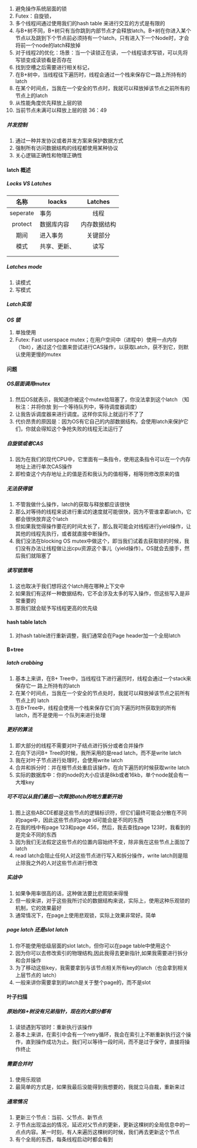 1. 避免操作系统层面的锁
2. Futex：自旋锁，
3. 多个线程间通过使用我们的hash table 来进行交互的方式是有限的
4. 与B+树不同，B+树只有当你跳到内部节点才会释放latch。B+树在你进入某个节点以及跳到下个节点前必须持有一个latch，只有进入下一个Node时，才会将前一个node的latch释放掉
5. 对于线程2的优化：场景：当一个读锁正在读，一个线程请求写锁，可以先将写锁变成读锁看是否存在
6. 找到空槽之后需要进行相关标记，
7. 在B+树中，当线程往下遍历时，线程会通过一个栈来保存它一路上所持有的latch
8. 在某个时间点，当我在一个安全的节点时，我就可以释放掉该节点之前所有的节点上的latch
9. 从性能角度优先释放上层的锁
10. 当前节点未满可以释放上层的锁
36：49
##### 并发控制
1. 通过一种并发协议或者并发方案来保护数据方式
2. 强制所有访问数据结构的线程都使用某种协议
3. 关心逻辑正确性和物理正确性
#### latch 概述
##### Locks VS Latches
|   名称   | loacks       |   Latches    |
|:--------:| ------------ |:------------:|
| seperate | 事务         |     线程     |
| protect  | 数据库内容   | 内存数据结构 |
|   期间   | 进入事务     |   关键部分   |
|   模式   | 共享、更新、 |     读写     |
|          |              |              |
|          |              |              |
##### Latches mode
1. 读模式
2. 写模式
##### Latch实现
***OS 锁***
1. 单独使用
2. Futex: Fast userspace mutex；在用户空间中（进程中）使用一点内存（1bit），通过这个位置来尝试进行CAS操作，以获取Latch，获不到它，则默认使用更慢的mutex
#### 问题
##### OS层面调用mutex
1. 然后OS就表示，我知道你被这个mutex给阻塞了，你没法拿到这个latch （知秋注：并将你放 到⼀个等待队列中，等待调度器调度）
2. 让我告诉调度器来进⾏调度。这样你实际上就运⾏不了了
3. 代价昂贵的原因是：因为OS有它⾃⼰的内部数据结构，会使⽤latch来保护它们，你就会得知这个争抢失败的线程⽆法运⾏了
##### 自旋锁或者CAS
1. 因为在我们的现代CPU中，它⾥⾯有⼀条指令，使⽤这条指令可以在⼀个内存地址上进⾏单次CAS操作
2. 即检查这个内存地址上的值是否和我认为的值相等，相等则修改原来的值
##### 无法获得锁
1. 不管我做什么操作，latch的获取与释放都应该很快
2. 那么对等待的线程来说进⾏重试的速度就可能很快，因为不管谁拿着latch，它都会很快放弃这个latch
3. 但如果我觉得操作要花的时间太⻓了，那么我可能会对线程进⾏yield操作，让其他的线程先执⾏，或者就直接中断操作。
4. 我们没法在blocking OS mutex中做这个，即当我们试着去获取锁的时候，我们没有办法让线程做让出cpu资源这个事⼉（yield操作）。OS就会去接⼿，然后我们就阻塞了
##### 读写锁策略
1. 这也取决于我们想将这个latch⽤在哪种上下⽂中
2. 如果我们有这样⼀种数据结构，它不会涉及太多的写⼊操作，但这些写⼊是⾮常重要的
3. 那我们就会赋予写线程更⾼的优先级
#### hash table latch
1. 对hash table进行重新调整，我们通常会在Page header加一个全局latch
#### B+tree
##### latch crabbing
1. 基本上来讲，在B+ Tree中，当线程往下进⾏遍历时，线程会通过⼀个stack来保存它⼀ 路上所持有的latch
2. 在某个时间点，当我在⼀个安全的节点处时，我就可以释放掉该节点之前所有节点上的 latch
3. 在B+Tree中，线程会使⽤⼀个栈来保存它们向下遍历时所获取到的所有latch，⽽不是使⽤⼀ 个队列来进⾏处理
##### 更好的算法
1. 即⼤部分的线程不需要对叶⼦结点进⾏拆分或者合并操作
2. 在向下访问B+ Tree的时候，我所采⽤的是read latch，⽽不是write latch
3. 我在对叶⼦节点进⾏处理时，会使⽤write latch
4. 合并和拆分时：并在根节点处重启该操作，在向下遍历的时候获取write latch
5. 实际的数据库中：你的node的⼤⼩应该是8kb或者16kb，单个node就会有⼀⼤堆key
##### 可不可以从我们最后⼀次释放latch的地⽅重新开始
1. 图上这些ABCDE都是这些节点的逻辑标识符，但它们最终可能会分散在不同的page中，因此这些节点的page id可能会是不同的东⻄
2. 在我的栈中有page 123和page 456，然后，我去查找page 123时，我看到的是完全不同的东⻄
3. 因为我们⽆法假定这些节点的位置内容始终不变，除⾮我在这些节点上⾯加了latch
4. read latch会阻⽌任何⼈对这些节点进⾏写⼊和拆分操作，write latch则是阻⽌除我之外的⼈对这些节点进⾏修改
##### 实战中
1. 如果争⽤率很⾼的话，这种做法要⽐悲观锁来得慢
2. 但⼀般来讲，对于这些我所讨论的数据结构来说，实际上，使⽤这种乐观锁的机制，它的效果最好
3. 通常情况下，在page上使⽤悲观锁，实际上效果⾮常好。简单
##### page latch 还是slot latch
1. 你不能使⽤低级层⾯的slot latch，但你可以在page table中使⽤这个
2. 因为你可以去修改索引的物理结构,因此我得去更新指针,如果我需要进⾏拆分和合并操作
3. 为了移动这些key，我需要拿到与该节点相关所有key的latch（也会拿到相关上层节点的 latch）
4. ⼀般来讲你需要拿到的latch是关于整个page的，⽽不是slot
#### 叶子扫描
##### 原始的B+树没有兄弟指针，现在的大部分都有
1. 读锁遇到写锁时：重新执行该操作
2. 基本上来讲，在索引中会有⼀个retry循环，我会在索引上不断重新执⾏这个操作，直到操作成功为⽌。我们可以等待⼀段时间，⽽不是过于保守，直接将操作终⽌
##### 需要合并时
1. 使用乐观锁
2. 最简单的⽅式是，如果我最后没能得到我想要的，我就⽴⻢⾃裁，重新来过
##### 通常情况
1. 更新三个节点：当前、父节点、新节点
2. 子节点出现溢出的情况，延迟对父节点的更新，更新这棵树的全局信息中的一点点内容。某一时刻，有人来遍历这棵树的时候，我们再去更新这个节点
3. 有个全局的东西，每条线程启动时都会看到